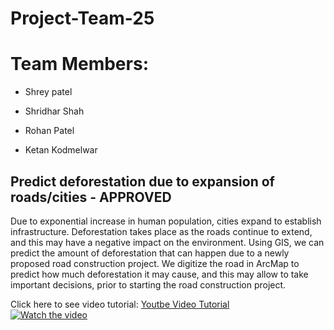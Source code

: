 # Project-Team-25
# Team Members:

- Shrey patel

- Shridhar Shah

- Rohan Patel

- Ketan Kodmelwar


## Predict deforestation due to expansion of roads/cities  - APPROVED
Due to exponential increase in human population, cities expand to establish infrastructure. Deforestation takes place as the roads continue to extend, and this may have a negative impact on the environment. Using GIS, we can predict the amount of deforestation that can happen due to a newly proposed road construction project. We digitize the road in ArcMap to predict how much deforestation it may cause, and this may allow to take important decisions, prior to starting the road construction project. 

Click here to see video tutorial:
<a href="https://youtu.be/TecrAKFfXmk">Youtbe Video Tutorial</a>
<br>
[![Watch the video](https://github.com/SJSU272LabF18/Project-Team-25/blob/master/Front%20page.jpg)](https://youtu.be/TecrAKFfXmk)
 
